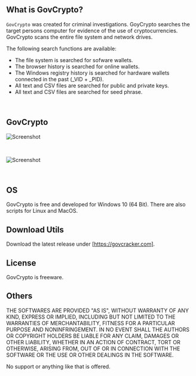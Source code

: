 ## What is GovCrypto? ##

`GovCrypto` was created for criminal investigations. GoyCrypto searches the target 
persons computer for evidence of the use of cryptocurrencies. GovCrypto scans the 
entire file system and network drives.

The following search functions are available:
- The file system is searched for sofware wallets. 
- The browser history is searched for online wallets.
- The Windows registry history is searched for hardware wallets connected in the past (_VID + _PID). 
- All text and CSV files are searched for public and private keys.
- All text and CSV files are searched for seed phrase.
<br>

## GovCrypto ##

![Screenshot](https://user-images.githubusercontent.com/73139495/214276589-004c19f1-efd7-4b70-bae9-4558f0f17276.jpg)

<br>

![Screenshot](https://user-images.githubusercontent.com/73139495/214276629-c8300c10-d9da-43a4-815e-284bb862e328.jpg)

<br>

## OS ##
GovCrypto is free and developed for Windows 10 (64 Bit).
There are also scripts for Linux and MacOS.
<br>

## Download Utils ##
Download the latest release under [https://govcracker.com]. 
<br>

## License ##
GovCrypto is freeware. 
<br>

## Others ##
THE SOFTWARES ARE PROVIDED "AS IS", WITHOUT WARRANTY OF ANY KIND, EXPRESS OR
IMPLIED, INCLUDING BUT NOT LIMITED TO THE WARRANTIES OF MERCHANTABILITY,
FITNESS FOR A PARTICULAR PURPOSE AND NONINFRINGEMENT. IN NO EVENT SHALL THE
AUTHORS OR COPYRIGHT HOLDERS BE LIABLE FOR ANY CLAIM, DAMAGES OR OTHER
LIABILITY, WHETHER IN AN ACTION OF CONTRACT, TORT OR OTHERWISE, ARISING FROM,
OUT OF OR IN CONNECTION WITH THE SOFTWARE OR THE USE OR OTHER DEALINGS IN THE
SOFTWARE.

No support or anything like that is offered.
